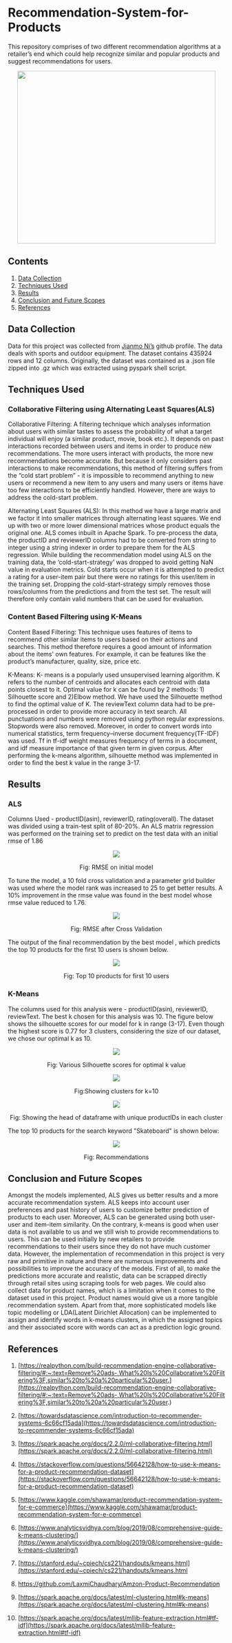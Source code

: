 # Recommendation-System-for-Products
This repository comprises of two different recommendation algorithms at a retailer’s end which could help recognize similar and popular products and suggest recommendations for users.

<p align="center">
  <img width="460" height="400" src="https://github.com/krishangi-deka/Recommendation-System-for-Products/blob/main/images/Recc%20System.jpg">
</p>

## Contents
1. [Data Collection](https://github.com/krishangi-deka/Recommendation-System-for-Products#data-collection)
2. [Techniques Used](https://github.com/krishangi-deka/Recommendation-System-for-Products#techniques-used)
3. [Results](https://github.com/krishangi-deka/Recommendation-System-for-Products#results)
4. [Conclusion and Future Scopes](https://github.com/krishangi-deka/Recommendation-System-for-Products#conclusion-and-future-scopes)
5. [References](https://github.com/krishangi-deka/Recommendation-System-for-Products#references)

## Data Collection
Data for this project was collected from [Jianmo Ni’s](https://nijianmo.github.io/amazon/index.html) github profile. The data deals with sports and outdoor equipment. The dataset contains 435924 rows and 12 columns. Originally, the dataset was contained as a .json file zipped into .gz which was extracted using pyspark shell script.

## Techniques Used
### Collaborative Filtering using Alternating Least Squares(ALS) 

Collaborative Filtering:  A filtering technique which analyses information about users with similar tastes to assess the probability of what a target individual will enjoy (a similar product, movie, book etc.). It depends on past interactions recorded between users and items in order to produce new recommendations. The more users interact with products, the more new recommendations become accurate. But because it only considers past interactions to make recommendations, this method of filtering suffers from the “cold start problem” - it is impossible to recommend anything to new users or recommend a new item to any users and many users or items have too few interactions to be efficiently handled. However, there are ways to address the cold-start problem.

Alternating Least Squares (ALS): In this method we have a large matrix and we factor it into smaller matrices through alternating least squares. We end up with two or more lower dimensional matrices whose product equals the original one. ALS comes inbuilt in Apache Spark.
To pre-process the data, the productID and reviewerID columns had to be converted from string to integer using a string indexer in order to prepare them for the ALS regression. While building the recommendation model using ALS on the training data, the ‘cold-start-strategy’ was dropped to avoid getting NaN value in evaluation metrics. Cold starts occur when it is attempted to predict a rating for a user-item pair but there were no ratings for this user/item in the training set. Dropping the cold-start-strategy simply removes those rows/columns from the predictions and from the test set. The result will therefore only contain valid numbers that can be used for evaluation.  

### Content Based Filtering using K-Means

Content Based Filtering: This technique uses features of items to recommend other similar items to users based on their actions and searches. This method therefore requires a good amount of information about the items' own features. For example, it can be features like the product’s manufacturer, quality, size, price etc.

K-Means: K- means is a popularly used unsupervised learning algorithm. K refers to the number of centroids and allocates each centroid with data points closest to it. Optimal value for k can be found by 2 methods: 1) Silhouette score and 2)Elbow method. We have used the Silhouette method to find the optimal value of K.
The reviewText column data had to be pre-processed in order to provide more accuracy in text search. All punctuations and numbers were removed using python regular expressions. Stopwords were also removed. Moreover, in order to convert words into numerical statistics, term frequency–inverse document frequency(TF-IDF) was used. Tf in tf-idf weight measures frequency of terms in a document, and idf measure importance of that given term in given corpus. After performing the k-means algorithm, silhouette method was implemented in order to find the best k value in the range 3-17.     

## Results
### ALS 
Columns Used - productID(asin), reviewerID, rating(overall). 
The dataset was divided using a train-test split of 80-20%. An ALS matrix regression was performed on the training set to predict on the test data with an initial rmse of 1.86
<p align="center">
  <img src="https://github.com/krishangi-deka/Recommendation-System-for-Products/blob/main/images/initial_rmse.jpg">
</p>
<p align="center">Fig: RMSE on initial model</p>

To tune the model, a 10 fold cross validation and a parameter grid builder was used where the model rank was increased to 25 to get better results. A 10% improvement in the rmse value was found in the best model whose rmse value reduced to 1.76.
<p align="center">
  <img src="https://github.com/krishangi-deka/Recommendation-System-for-Products/blob/main/images/final_rmse.jpg">
</p>
<p align="center">Fig: RMSE after Cross Validation</p>

The output of the final recommendation by the best model , which predicts the top 10 products for the first 10 users is shown below.  
<p align="center">
  <img src="https://github.com/krishangi-deka/Recommendation-System-for-Products/blob/main/images/top10als.jpg">
</p>
<p align="center">Fig: Top 10 products for first 10 users</p>

### K-Means
The columns used for this analysis were - productID(asin), reviewerID, reviewText. The best k chosen for this analysis was 10. The figure below shows the silhouette scores for our model for k in range (3-17). Even though the highest score is 0.77 for 3 clusters, considering the size of our dataset, we chose our optimal k as 10.  

<p align="center">
  <img src="https://github.com/krishangi-deka/Recommendation-System-for-Products/blob/main/images/silhoutte.jpg">
</p>
<p align="center">Fig: Various Silhouette scores for optimal k value</p>

<p align="center">
  <img src="https://github.com/krishangi-deka/Recommendation-System-for-Products/blob/main/images/cluster10.jpg">
</p>
<p align="center">Fig:Showing clusters for k=10</p>

<p align="center">
  <img src="https://github.com/krishangi-deka/Recommendation-System-for-Products/blob/main/images/cluster_head.jpg">
</p>
<p align="center">Fig: Showing the head of dataframe with unique productIDs in each cluster</p>

The top 10 products for the search keyword "Skateboard" is shown below:
<p align="center">
  <img src="https://github.com/krishangi-deka/Recommendation-System-for-Products/blob/main/images/top10kmeans.jpg">
</p>
<p align="center">Fig: Recommendations</p>

## Conclusion and Future Scopes
Amongst the models implemented, ALS gives us better results and a more accurate recommendation system. ALS keeps into account user preferences and past history of users to customize better prediction of products to each user. Moreover, ALS can be generated using both user-user and item-item similarity. On the contrary, k-means is good when user data is not available to us and we still wish to provide recommendations to users. This can be used initially by new retailers to provide recommendations to their users since they do not have much customer data.
However, the implementation of recommendation in this project is very raw and primitive in nature and there are numerous improvements and possibilities to improve the accuracy of the models. First of all, to make the predictions more accurate and realistic, data can be scrapped directly through retail sites using scraping tools for web pages. We could also collect data for product names, which is a limitation when it comes to the dataset used in this project. Product names would give us a more tangible recommendation system. Apart from that, more sophisticated models like topic modelling or LDA(Latent Dirichlet Allocation) can be implemented to assign and identify words in k-means clusters, in which the assigned topics and their associated score with words can act as a prediction logic ground.      

## References
1. [https://realpython.com/build-recommendation-engine-collaborative-filtering/#:~:text=Remove%20ads-,What%20Is%20Collaborative%20Filtering%3F,similar%20to%20a%20particular%20user.](https://realpython.com/build-recommendation-engine-collaborative-filtering/#:~:text=Remove%20ads-,What%20Is%20Collaborative%20Filtering%3F,similar%20to%20a%20particular%20user.) 

2. [https://towardsdatascience.com/introduction-to-recommender-systems-6c66cf15ada](https://towardsdatascience.com/introduction-to-recommender-systems-6c66cf15ada) 

3. [https://spark.apache.org/docs/2.2.0/ml-collaborative-filtering.html](https://spark.apache.org/docs/2.2.0/ml-collaborative-filtering.html)

4. [https://stackoverflow.com/questions/56642128/how-to-use-k-means-for-a-product-recommendation-dataset](https://stackoverflow.com/questions/56642128/how-to-use-k-means-for-a-product-recommendation-dataset)

5. [https://www.kaggle.com/shawamar/product-recommendation-system-for-e-commerce](https://www.kaggle.com/shawamar/product-recommendation-system-for-e-commerce) 

6. [https://www.analyticsvidhya.com/blog/2019/08/comprehensive-guide-k-means-clustering/](https://www.analyticsvidhya.com/blog/2019/08/comprehensive-guide-k-means-clustering/)

7. [https://stanford.edu/~cpiech/cs221/handouts/kmeans.html](https://stanford.edu/~cpiech/cs221/handouts/kmeans.html

8. [https://github.com/LaxmiChaudhary/Amzon-Product-Recommendation ](https://github.com/LaxmiChaudhary/Amzon-Product-Recommendation)

9. [https://spark.apache.org/docs/latest/ml-clustering.html#k-means](https://spark.apache.org/docs/latest/ml-clustering.html#k-means)

10. [https://spark.apache.org/docs/latest/mllib-feature-extraction.html#tf-idf](https://spark.apache.org/docs/latest/mllib-feature-extraction.html#tf-idf) 
